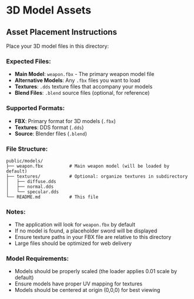 # 3D Model Assets

## Asset Placement Instructions

Place your 3D model files in this directory:

### Expected Files:
- **Main Model**: `weapon.fbx` - The primary weapon model file
- **Alternative Models**: Any `.fbx` files you want to load
- **Textures**: `.dds` texture files that accompany your models
- **Blend Files**: `.blend` source files (optional, for reference)

### Supported Formats:
- **FBX**: Primary format for 3D models (`.fbx`)
- **Textures**: DDS format (`.dds`)
- **Source**: Blender files (`.blend`)

### File Structure:
```
public/models/
├── weapon.fbx          # Main weapon model (will be loaded by default)
├── textures/           # Optional: organize textures in subdirectory
│   ├── diffuse.dds
│   ├── normal.dds
│   └── specular.dds
└── README.md           # This file
```

### Notes:
- The application will look for `weapon.fbx` by default
- If no model is found, a placeholder sword will be displayed
- Ensure texture paths in your FBX file are relative to this directory
- Large files should be optimized for web delivery

### Model Requirements:
- Models should be properly scaled (the loader applies 0.01 scale by default)
- Ensure models have proper UV mapping for textures
- Models should be centered at origin (0,0,0) for best viewing